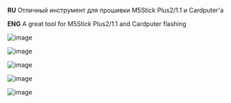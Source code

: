 **RU**
Отличный инструмент для прошивки M5Stick Plus2/1.1 и Cardputer'а

**ENG**
A great tool for M5Stick Plus2/1.1 and Cardputer flashing

![image](https://github.com/user-attachments/assets/b70622b2-787b-47f9-bc47-61c6bb4c0e0a)

![image](https://github.com/user-attachments/assets/1058ae53-b0be-4a66-bfb7-cdc92fa23610)

![image](https://github.com/user-attachments/assets/45f569b7-ff35-4f5b-86b3-ab7e7b6b36e2)

![image](https://github.com/user-attachments/assets/aa503947-e5e8-47f5-b94e-cc733461e957)

![image](https://github.com/user-attachments/assets/c71a1c5b-7b4b-4e57-b3fb-19d1e1e38713)
